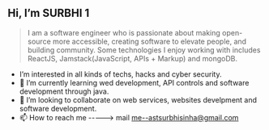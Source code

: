  Hi, I’m SURBHI
 1[]()
 ---
 > I am a software engineer who is passionate about making open-source more accessible, creating software to elevate people, and building community. Some technologies I enjoy working with includes ReactJS, Jamstack(JavaScript, APIs + Markup) and mongoDB. 
 



- I’m interested in all kinds of techs, hacks and cyber security.
- 🌱 I’m currently learning wed development, API controls and software development through java.
- 💞️ I’m looking to collaborate on web services, websites develpment and software development.
- 📫 How to reach me -----> mail me--astsurbhisinha@gmail.com

<!---
Surbhi-sinha/Surbhi-sinha is a ✨ special ✨ repository because its `README.md` (this file) appears on your GitHub profile.
You can click the Preview link to take a look at your changes.
--->
